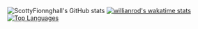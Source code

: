 ![ScottyFionnghall's GitHub stats](https://github-readme-stats.vercel.app/api?username=scottyfionnghall&show_icons=true&theme=dracula)
[![willianrod's wakatime stats](https://github-readme-stats.vercel.app/api/wakatime?username=scottyfionnghall)](https://github.com/anuraghazra/github-readme-stats)
[![Top Languages](https://github-readme-stats.vercel.app/api/top-langs/?username=scottyfionnghall&&show_icons=true&theme=dracula)](https://github.com/anuraghazra/github-readme-stats)
